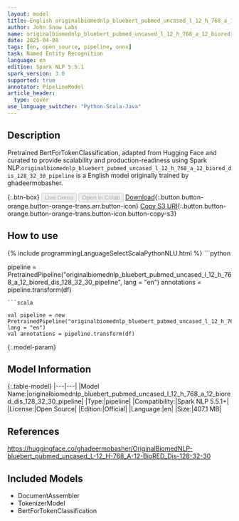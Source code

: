 ```yaml
---
layout: model
title: English originalbiomednlp_bluebert_pubmed_uncased_l_12_h_768_a_12_biored_dis_128_32_30_pipeline pipeline BertForTokenClassification from ghadeermobasher
author: John Snow Labs
name: originalbiomednlp_bluebert_pubmed_uncased_l_12_h_768_a_12_biored_dis_128_32_30_pipeline
date: 2025-04-08
tags: [en, open_source, pipeline, onnx]
task: Named Entity Recognition
language: en
edition: Spark NLP 5.5.1
spark_version: 3.0
supported: true
annotator: PipelineModel
article_header:
  type: cover
use_language_switcher: "Python-Scala-Java"
---
```


## Description

Pretrained BertForTokenClassification, adapted from Hugging Face and curated to provide scalability and production-readiness using Spark NLP.`originalbiomednlp_bluebert_pubmed_uncased_l_12_h_768_a_12_biored_dis_128_32_30_pipeline` is a English model originally trained by ghadeermobasher.

{:.btn-box}
<button class="button button-orange" disabled>Live Demo</button>
<button class="button button-orange" disabled>Open in Colab</button>
[Download](https://s3.amazonaws.com/auxdata.johnsnowlabs.com/public/models/originalbiomednlp_bluebert_pubmed_uncased_l_12_h_768_a_12_biored_dis_128_32_30_pipeline_en_5.5.1_3.0_1744094902937.zip){:.button.button-orange.button-orange-trans.arr.button-icon}
[Copy S3 URI](s3://auxdata.johnsnowlabs.com/public/models/originalbiomednlp_bluebert_pubmed_uncased_l_12_h_768_a_12_biored_dis_128_32_30_pipeline_en_5.5.1_3.0_1744094902937.zip){:.button.button-orange.button-orange-trans.button-icon.button-copy-s3}

## How to use



<div class="tabs-box" markdown="1">
{% include programmingLanguageSelectScalaPythonNLU.html %}
```python

pipeline = PretrainedPipeline("originalbiomednlp_bluebert_pubmed_uncased_l_12_h_768_a_12_biored_dis_128_32_30_pipeline", lang = "en")
annotations =  pipeline.transform(df)   

```
```scala

val pipeline = new PretrainedPipeline("originalbiomednlp_bluebert_pubmed_uncased_l_12_h_768_a_12_biored_dis_128_32_30_pipeline", lang = "en")
val annotations = pipeline.transform(df)

```
</div>

{:.model-param}
## Model Information

{:.table-model}
|---|---|
|Model Name:|originalbiomednlp_bluebert_pubmed_uncased_l_12_h_768_a_12_biored_dis_128_32_30_pipeline|
|Type:|pipeline|
|Compatibility:|Spark NLP 5.5.1+|
|License:|Open Source|
|Edition:|Official|
|Language:|en|
|Size:|407.1 MB|

## References

https://huggingface.co/ghadeermobasher/OriginalBiomedNLP-bluebert_pubmed_uncased_L-12_H-768_A-12-BioRED_Dis-128-32-30

## Included Models

- DocumentAssembler
- TokenizerModel
- BertForTokenClassification